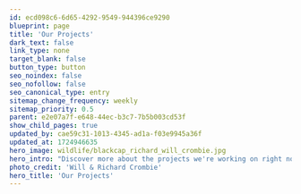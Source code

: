 ```yaml
---
id: ecd098c6-6d65-4292-9549-944396ce9290
blueprint: page
title: 'Our Projects'
dark_text: false
link_type: none
target_blank: false
button_type: button
seo_noindex: false
seo_nofollow: false
seo_canonical_type: entry
sitemap_change_frequency: weekly
sitemap_priority: 0.5
parent: e2e07a7f-e648-44ec-b3c7-7b5b003cd53f
show_child_pages: true
updated_by: cae59c31-1013-4345-ad1a-f03e9945a36f
updated_at: 1724946635
hero_image: wildlife/blackcap_richard_will_crombie.jpg
hero_intro: "Discover more about the projects we're working on right now."
photo_credit: 'Will & Richard Crombie'
hero_title: 'Our Projects'
---
```

